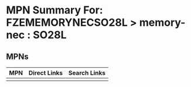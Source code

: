



# MPN Summary For: FZEMEMORYNECSO28L > memory-nec : SO28L

## MPNs
  

|MPN|Direct Links|Search Links|
| :--- | :--- | :--- |
||||
